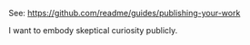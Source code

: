 See: https://github.com/readme/guides/publishing-your-work

I want to embody skeptical curiosity publicly.
